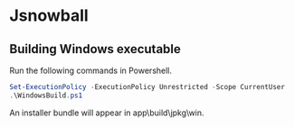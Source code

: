 # Jsnowball

## Building Windows executable

Run the following commands in Powershell.
```powershell
Set-ExecutionPolicy -ExecutionPolicy Unrestricted -Scope CurrentUser
.\WindowsBuild.ps1
```
An installer bundle will appear in app\build\jpkg\win.
